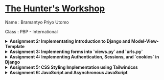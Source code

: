 # <a href="bramantyo-priyo-tugas.pbp.cs.ui.ac.id">The Hunter's Workshop</a>

Name : Bramantyo Priyo Utomo

Class : PBP - International

<details>
<summary><Strong>Assignment 2: Implementating Introduction to Django and Model-View-Template</strong></summary>

1. The first thing I did on the project is to initialize git inside of the Project Folder Which I named `Inventory-management-app`.

2. The second step is to configure my GitHub username and email by using the `git config user.name` and `git config user.email` to the Project Folder.

3. The third step I did is create a `.gitignore` file and a placeholder `README.md` file.

4. Then finally on the fourth step, I installed the Django `main` app in the project folder using a Python virtual environment, because I am using a mac, the way I activated the Python virtual environment is by using the `python -m venv env` command and activate it using `source env/bin/activate` in the terminal.

5. On the fifth step, I implemented and integrated the basic model view template for the website, where I filled the `models.py`, `views.py`, and also the template `html` file.

6. The sixth step is configuring the URL routing for main, where I filled in the `urls.py` file inside the main and in the project folder.

7. The seventh step is filling in the file to create a placeholder test file.

8. The eighth step is adding, committing, and pushing all the files from my local project folder into my GitHub repository. This was where I made the mistake of pushing the wrong directory into my repo, I mistakenly navigated into the `Django project folder` instead of the `outside project` folder which I then quickly discovered that I can just move the files of the into the outside `project folder` which reverted my mistake.

9. After realizing that I have `git push`-ed the placeholder project, I quickly filled in the correct model in the `models.py` files where I put all of the attributes for the `weapons` class for The Hunter's Workshop.

10. And that concludes the Implementations. The app should be deployed shortly after I have finished typing this `README.md`, which I have linked the url at the top of this file.

11. A little update, there have been some drama surrounding the `Adaptable.io` site for deployment, which I have been banned from using. Thus the deployment of this repo has been postponed.

## Django MVT Diagram

```mermaid
  graph TD
    subgraph Client
        A[Browser]
    end

    subgraph Django Framework
        B[urls.py] --> |URL Mapping|C[views.py]
        C --> D[models.py]
        C --> E[HTML Template]
    end

    subgraph Database
        F[Database Table]
    end

    A -->|HTTP Request| B
    D -->|Read or Write Data| C
    D -->|Data Access| F
    F --> D
    E --> |Render Template|C
    C --> |HTML Response| A
```

## Virtual Environment

Virtual Environment is a tool that helps to keep dependencies required by different projects separate by creating isolated python virtual environments for them. This is one of the most important tools that most of the Python developers use.

The way I used Virtual Enviroment in this project is by creating a virtual environment inside of the project folder, which I named `env`. I then activated the virtual environment by `python -m venv env` and activate it using `source env/bin/activate` inside the terminal and installed the Django app inside of it. This way, the Django app is only installed inside of the virtual environment and not on my local machine.

Virtual Environments also make it easier to collaborate with other developers. Other developers can easily install the dependencies used by the project without interfering with other projects or their dependencies.

## MVC, MVT, and MVVM

`MVC` or Model View Controller is a software design pattern that is used to develop web applications. The `MVC` pattern separates an application into three main components: the Model, the View, and the Controller.

`MVT` on the other hand is a software design pattern that is a variation of the `MVC` pattern used for developing web applications. The `MVT` pattern separates an application into three main components: the Model, the View, and the Template.

And finally, `MVVM` is a software design pattern that is a variation of the `MVC` pattern used for developing web applications. The `MVVM` pattern separates an application into three main components: the Model, the View, and the View Model.

</details>
<details>

<summary><Strong>Assignment 3: Implementing forms into `views.py` and `urls.py`</strong></summary>

12. To implement a form input to add a model object, I created a new file inside the `main` folder named `forms.py` as such:

```python
from django.forms import ModelForm
from main.models import Weapons


class WeaponForm(ModelForm):
    class Meta:
        model = Weapons
        fields = [
            "name",
            "type",
            "attack_rating",
            "amount",
            "description",
        ]
```

13. And in the `views.py` file inside the `main` folder, I imported the `WeaponForm` class from the `forms.py`.

14. Then I added the `weapons: weapon` to the show_main function so that the form could be displayed inside the main.

15. In the `urls.py` file, I also imported the `create_weapon.html` so that the form is shown properly.

16. I also added the following block of code to `urlpatterns`.

```python
path('create-weapon', create_weapon, name='create_weapon'),
```

17. Remember the `create_weapon.html` file, it looks something like this:

```html
{% extends 'base.html' %} {% block content %}
<h1>Add New Weapon</h1>

<form method="POST">
  {% csrf_token %}
  <table>
    {{ form.as_table }}
    <tr>
      <td></td>
      <td>
        <input type="submit" value="Add Product" />
      </td>
    </tr>
  </table>
</form>

{% endblock %}
```

18. I also updated the `main.html` file so that the form and the table is displayed in main.

```html
<table>
  <tr>
    <th>Name</th>
    <th>Type</th>
    <th>Attack Rating</th>
    <th>Amount</th>
    <th>Description</th>
    <th>Date Added</th>
  </tr>

  {% for weapon in weapons %}
  <tr>
    <td>{{weapon.name}}</td>
    <td>{{weapon.type}}</td>
    <td>{{weapon.attack_rating}}</td>
    <td>{{weapon.amount}}</td>
    <td>{{weapon.description}}</td>
    <td>{{weapon.date_added}}</td>
  </tr>
  {% endfor %}
</table>

<br />

<a href="{% url 'main:create_weapon' %}">
  <button>Add New Weapon</button>
</a>
{% endblock content %}
```

19. I also added a counter to `main` by updating the `show_main` function as such:

```python
def show_main(request):
    weapons = Weapons.objects.all()
    counter = Weapons.objects.count()
    context = {
        "name": "Bramantyo",
        "class": "PBP International",
        "weapons": weapons,
        "counter": counter,
    }

    return render(request, "main.html", context)
```

20. I also added 5 new views in `views.py` file so that the objects could be viewed in `HTML`, `XML`, `JSON`, `XML by ID`, and `JSON by ID` formats. as such:

```python
def show_xml(request):
    data = Weapons.objects.all()
    return HttpResponse(
        serializers.serialize("xml", data), content_type="application/xml"
    )


def show_json(request):
    data = Weapons.objects.all()
    return HttpResponse(
        serializers.serialize("json", data), content_type="application/json"
    )


def show_xml_by_id(request, id):
    data = Weapons.objects.filter(pk=id)
    return HttpResponse(
        serializers.serialize("xml", data), content_type="application/xml"
    )


def show_json_by_id(request, id):
    data = Weapons.objects.filter(pk=id)
    return HttpResponse(
        serializers.serialize("json", data), content_type="application/json"
    )
```

21. In order for the functions to be able to run properly, I added the following to the `urls.py` `urlspattern` as such:

```python
    path("xml/", show_xml, name="show_xml"),
    path("json/", show_json, name="show_json"),
    path("xml/<int:id>/", show_xml_by_id, name="show_xml_by_id"),
    path("json/<int:id>/", show_json_by_id, name="show_json_by_id"),
```

## Difference between POST form and GET form in Django

In Django, both `POST` and `GET` are `HTTP` methods used to request and send data to a web server. When working with forms in Django, the choice between using `POST` and `GET` has significant implications for how the data is transmitted and processed.

1. `GET`:
   Data is appended to the URL as query parameters.
   Visible in the URL.
   Less secure for sensitive information.
   Suitable for read-only operations and bookmarkable URLs.
   May be cached by browsers.
   Idempotent (should not change server state).
2. `POST`:
   Data is sent in the request body.
   Not visible in the URL.
   More secure for sensitive information.
   Suitable for actions that modify server data.
   Not typically cached by browsers.
   Not idempotent (can change server state).

## Main differences between XML, JSON, and HTML in data delivery

`XML`, `JSON`, and `HTML` are three different data formats used for various purposes, including data delivery.

1. **`XML` (Extensible Markup Language):**

Purpose: Versatile markup language for structuring and describing data.
Syntax: Uses tags enclosed in angle brackets, requiring opening and closing tags.
Human-Readability: Human-readable but can be verbose.
Data Types: No native data types; must be defined within the document structure.
Usage: Commonly used for data interchange, configuration files, and document storage.
Extensibility: Highly extensible, allowing custom tags and
structures.

2. **`JSON` (JavaScript Object Notation):**

Purpose: Lightweight data interchange format for easy data exchange.
Syntax: Simple and concise, using key-value pairs with support for nested structures.
Human-Readability: Highly human-readable and preferred for configuration files and APIs.
Data Types: Supports strings, numbers, booleans, arrays, and objects.
Usage: Widely used in web development, APIs, and web services.
Extensibility: Less extensible, follows a predefined key-value pair structure.

3. **`HTML` (Hypertext Markup Language):**

Purpose: Primarily used for structuring and rendering web content.
Syntax: Defines content structure with predefined tags for headings, paragraphs, lists, etc.
Human-Readability: Designed for human consumption, focused on content presentation.
Data Types: Primarily deals with text and multimedia content.
Usage: Exclusively for web content presentation and rendering in web browsers.
Extensibility: Not designed for extensibility, has a fixed set of tags and elements.

## Why is JSON often used in data exchange between modern web apps?

`JSON`'s simplicity, efficiency, compatibility, and versatility make it a go-to choice for data exchange in modern web applications. Its ease of use and broad support across different technologies have contributed to its widespread adoption in the web development ecosystem.

## This is what happens when we access the URLs using Postman

<img width="1512" alt="Screenshot 2023-09-20 at 09 51 43" src="https://github.com/brmntyprytm/The-Hunters-Workshop/assets/126330045/0d78c509-676d-4fb2-84ee-caea2142e59c">

<img width="1512" alt="Screenshot 2023-09-20 at 09 51 14" src="https://github.com/brmntyprytm/The-Hunters-Workshop/assets/126330045/0b68ce64-3d96-4c91-a2be-24b17f9e7b66">

<img width="1512" alt="Screenshot 2023-09-20 at 10 04 17" src="https://github.com/brmntyprytm/The-Hunters-Workshop/assets/126330045/53284a01-e0e3-4074-8ce0-aaa2d44098a4">

<img width="1512" alt="Screenshot 2023-09-20 at 10 04 45" src="https://github.com/brmntyprytm/The-Hunters-Workshop/assets/126330045/94687ec5-7466-4c80-95ea-c6a3a770f351">

<img width="1512" alt="Screenshot 2023-09-20 at 10 04 35" src="https://github.com/brmntyprytm/The-Hunters-Workshop/assets/126330045/bedb9f1c-e9a3-4541-89bb-70aeb7048f20">

</details>
<details>
<summary><Strong>Assignment 4: Implementing Authentication, Sessions, and `cookies` in Django</strong></summary>

22. The first thing I did was to implement the registration form and functionality in the `views.py` file as such:

```python
from django.shortcuts import redirect
from django.contrib.auth.forms import UserCreationForm
from django.contrib import messages

def register(request):
    form = UserCreationForm()

    if request.method == "POST":
        form = UserCreationForm(request.POST)
        if form.is_valid():
            form.save()
            messages.success(request, "Your account has been successfully created!")
            return redirect("main:login")
    context = {"form": form}
    return render(request, "register.html", context)
```

23. Then I created a new HTML file named `register.html` inside the `templates` folder as such:

```html
{% extends 'base.html' %} {% block meta %}
<title>Register</title>
{% endblock meta %} {% block content %}

<div class="login">
  <h1>Register</h1>

  <form method="POST">
    {% csrf_token %}
    <table>
      {{ form.as_table }}
      <tr>
        <td></td>
        <td><input type="submit" name="submit" value="Daftar" /></td>
      </tr>
    </table>
  </form>

  {% if messages %}
  <ul>
    {% for message in messages %}
    <li>{{ message }}</li>
    {% endfor %}
  </ul>
  {% endif %}
</div>

{% endblock content %}
```

24. I also added the following to the `urls.py` file so that the `register` function could be accessed properly:

```python
    path("register/", register, name="register"),
```

25. Then I added the login function inside `views.py` as such:

```python
from django.contrib.auth import authenticate, login

def login_user(request):
    if request.method == "POST":
        username = request.POST.get("username")
        password = request.POST.get("password")
        user = authenticate(request, username=username, password=password)
        if user is not None:
            login(request, user)
            response = HttpResponseRedirect(reverse("main:show_main"))
            response.set_cookie("last_login", str(datetime.datetime.now()))
            return response
        else:
            messages.info(
                request, "Sorry, incorrect username or password. Please try again."
            )
    context = {}
    return render(request, "login.html", context)
```

26. I also created a new HTML file called `login.html` inside the main app as such:

```html
{% extends 'base.html' %} {% block meta %}
<title>Login</title>
{% endblock meta %} {% block content %}

<div class="login">
  <h1>Login</h1>

  <form method="POST" action="">
    {% csrf_token %}
    <table>
      <tr>
        <td>Username:</td>
        <td>
          <input
            type="text"
            name="username"
            placeholder="Username"
            class="form-control"
          />
        </td>
      </tr>

      <tr>
        <td>Password:</td>
        <td>
          <input
            type="password"
            name="password"
            placeholder="Password"
            class="form-control"
          />
        </td>
      </tr>

      <tr>
        <td></td>
        <td><input class="btn login_btn" type="submit" value="Login" /></td>
      </tr>
    </table>
  </form>

  {% if messages %}
  <ul>
    {% for message in messages %}
    <li>{{ message }}</li>
    {% endfor %}
  </ul>
  {% endif %} Don't have an account yet?
  <a href="{% url 'main:register' %}">Register Now</a>
</div>

{% endblock content %}
```

27. Inside the `urls.py` I added a new path to `urlpatterns` as such:

```python
    path("login/", login_user, name="login"),
```

28. Then I added a logout function to `views.py` as such:

```python
from django.contrib.auth import logout

def logout_user(request):
    logout(request)
    return redirect('main:login')
```

29. Inside the `main.html`, I added a new button to the page as such:

```html
<a href="{% url 'main:logout' %}">
  <button>Logout</button>
</a>
```

30. I also added a new url to `urls.py` as such:

```python
from main.views import logout_user

path('logout/', logout_user, name='logout'),
```

31. I also restricted the access to the `main` page by adding the `@login_required` decorator to the `show_main` function as such:

```python
from django.contrib.auth.decorators import login_required

@login_required(login_url='/login')
def show_main(request):
```

32. I will also explore the use of `cookies` by adding a "last login" feature to the `login` function inside `views.py` as such:

```python
import datetime
from django.http import HttpResponseRedirect
from django.urls import reverse

if user is not None:
    login(request, user)
    response = HttpResponseRedirect(reverse("main:show_main"))
    response.set_cookie('last_login', str(datetime.datetime.now()))
    return response
```

33. Inside the `show_main` function in `views.py` I also added a last login as such:

```python
@login_required(login_url="/login")
def show_main(request):
    weapons = Weapons.objects.filter(user=request.user)
    counter = weapons.count()
    context = {
        "name": request.user.username,
        "class": "PBP International",
        "weapons": weapons,
        "counter": counter,
        "last_login": request.COOKIES["last_login"]
        if "last_login" in request.COOKIES.keys()
        else "",
    }

    return render(request, "main.html", context)
```

34. I also modified the `logout_user` function as such:

```python
def logout_user(request):
    logout(request)
    response = HttpResponseRedirect(reverse('main:login'))
    response.delete_cookie('last_login')
    return response
```

35. Inside the `main.html` file, I addded the last login session which displays the last login time as such:

```html
<h5>Last login session: {{ last_login }}</h5>
```

36. To connect the `Weapons` model to `user` model, I need to link the object to the `user` who created it, I implemented it as such:

```python
from django.contrib.auth.models import User

class Weapons(models.Model):
    user = models.ForeignKey(User, on_delete=models.CASCADE)
```

37. Inside the `create_weapon` function in `views.py`, I also modified the code as follows:

```python
def create_weapon(request):
    form = WeaponForm(request.POST or None)

    if form.is_valid() and request.method == "POST":
        weapon = form.save(commit=False)
        weapon.user = request.user
        weapon.save()
        return HttpResponseRedirect(reverse("main:show_main"))

    context = {"form": form}
    return render(request, "create_weapon.html", context)
```

38. I also modified the `show_main` function as such, this makes sure that the objects that users created are shown in the main page and counts the correct number of weapons that the user has created:

```python
@login_required(login_url="/login")
def show_main(request):
    weapons = Weapons.objects.filter(user=request.user)
    counter = weapons.count()
```

## `UserCreationForm` in Django

`UserCreationForm` is a built-in Django form that provides a simple way to create a new user account. It is a subclass of `django.contrib.auth.forms.UserCreationForm` and provides a set of fields for the user to enter their username, email, and password.

Advantages:

1. `UserCreationForm` is easy to use and requires minimal setup.
2. It provides built-in validation for the username, email, and password fields.
3. It automatically hashes the password before storing it in the database.
4. It can be customized to include additional fields or validation.

Disadvantages:

1. `UserCreationForm` provides a limited set of fields and may not be suitable for all use cases.
2. It does not provide any additional features such as email verification or two-factor authentication.
3. It may not be suitable for applications that require more complex user registration workflows.

Overall, `UserCreationForm` is a useful tool for quickly creating a simple user registration form in Django. However, for more complex applications, it may be necessary to create a custom registration form that includes additional fields and features.

## Differences Betweeen Authentication and Authorization

Authentication is the process of verifying the identity of a user. In Django, authentication is the process of verifying that a user is who they claim to be. This is typically done by asking the user to provide a username and password, and then checking those credentials against a database of users. Django provides built-in authentication views and forms that make it easy to add authentication to your application.

Authorization, on the other hand, is the process of determining what a user is allowed to do. In Django, authorization is the process of determining whether a user has permission to perform a specific action, such as accessing a particular page or editing a particular object. Django provides a built-in permission system that allows you to define permissions for your models and views.

Authentication and authorization are both important for web application security. Authentication verifies the identity of a user, while authorization determines what a user is allowed to do. Django provides built-in tools for both authentication and authorization, making it easy to add these features to your application.

## `cookies` in Websites

`Cookies` are small text files that are stored on a user's computer by a website. They are used to store information about the user's preferences, login status, and other data that can be used to personalize the user's experience on the website.

In Django, cookies are used to manage user session data. When a user logs in to a Django application, a session is created for that user. The session data is stored on the server, but a unique session ID is also stored in a cookie on the user's computer. This allows the server to identify the user and retrieve their session data when they make subsequent requests to the application.

By default, Django uses a secure, cryptographically signed cookie to store the session ID. This helps to prevent tampering and ensures that the session data is only accessible to the server.

## Security of `Cookies`

`cookies` can be secure to use if they are implemented correctly. However, there are potential risks that you should be aware of when using `cookies` in your web application.

One potential risk is that `cookies` can be intercepted or tampered with by attackers. If a cookie is intercepted, an attacker could use it to impersonate the user and gain access to their account. To mitigate this risk, it is important to use secure, encrypted `cookies` that cannot be easily tampered with.

`cookies` can also be vulnerable to cross-site scripting (XSS) attacks. If an attacker is able to inject malicious code into a website, they could use it to steal `cookies` or other sensitive information from users. To mitigate this risk, it is important to use secure coding practices and to sanitize all user input to prevent XSS attacks.

</details>

<details>
<summary><strong>Assignment 5: CSS Styling Implementation using Tailwindcss</strong></summary>

39. The first thing I did was to install `tailwindcss` using CDN installation method. I added the following to the `base.html` file:

```html
<script src="https://cdn.tailwindcss.com"></script>
```

40. Main HTML Page Summary

This code defines the structure of the main page for "The Hunter's Workshop" web application. It extends a base.html template and customizes the content for the main page.

**Navigation Bar**

The navigation bar includes the website's logo and a "Logout" button.

```html
<nav
  class="bg-white dark:bg-gray-900 fixed w-full z-20 top-0 left-0 border-b border-gray-200 dark:border-gray-600"
>
  <!-- Logo and navigation links -->
</nav>
```

41. User Information

Displays a greeting message for the user, showing their name and class

```html
<p class="text-gray-500 whitespace-nowrap dark:text-gray-400">
  Welcome, {{ name }}! from {{ class }}
</p>
```

42. Weapons Table

A table displaying the user's weapons with options to interact with each weapon (add, drop, purge, edit). The table is generated dynamically based on the user's weapons.

```html
<table
  class="w-full text-sm text-center text-gray-500 dark:text-gray-400 border-separate border border-gray-900 mx-auto"
>
  <!-- Table headers and weapon data -->
</table>
```

43. Action Buttons

Buttons for adding, dropping, purging, and editing weapons are provided within the table.

```html
<button type="button" class="focus:outline-none ...">Add</button>
<button type="button" class="focus:outline-none ...">Drop</button>
<button type="button" class="focus:outline-none ...">Purge</button>
<button type="button" class="focus:outline-none ...">Edit</button>
```

44. Informational Messages

Messages at the bottom of the page provide additional information:

1. A disclaimer about the website's affiliation.
2. The last login session timestamp.

```html
<h5 class="text-gray-500 whitespace-nowrap dark:text-gray-400">
  This website is not affiliated with Bloodborne or FromSoftware.
</h5>
<h5 class="text-gray-500 whitespace-nowrap dark:text-gray-400">
  Last login session: {{ last_login }}
</h5>
```

45. Add New Weapon Button

A button to add a new weapon to the user's collection is displayed at the top of the table.

```html
<a href="{% url 'main:create_weapon' %}">
  <button type="button" class="focus:outline-none ...">Add New Weapon</button>
</a>
```

46. Login Page Summary

This code defines the structure of the login page for the "The Hunter's Workshop" web application. It extends a base.html template and customizes the content for the login page.

**Page Title**

Sets the page title to "Login" in the meta block.

```html
{% block meta %}
<title>Login</title>
{% endblock meta %}
```

47. Form Section

Displays a login form with input fields for username and password.

```html
<form class="space-y-6" method="POST" action="">
  {% csrf_token %}
  <div>
    <h5 class="text-xl pb-2 font-medium text-gray-900 dark:text-white">
      Username:
    </h5>
    <input
      type="text"
      name="username"
      placeholder="Username"
      class="form-control ..."
    />
  </div>
  <div>
    <h5 class="text-xl pb-2 font-medium text-gray-900 dark:text-white">
      Password:
    </h5>
    <input
      type="password"
      name="password"
      placeholder="Password"
      class="form-control ..."
    />
  </div>
  <div class="text-center">
    <button type="button" class="focus:outline-none ...">
      <input class="btn login_btn" type="submit" value="Login" />
    </button>
  </div>
</form>
```

48. Error Messages

Displays error messages if there are any. Error messages are represented as list items and include an exclamation icon.

```html
<div class="flex flex-col text-base pt-4 font-medium text-gray-500">
  <div class="text-center">
    {% if messages %}
    <ul>
      {% for message in messages %}
      <li class="inline-flex items-center">
        <svg
          xmlns="http://www.w3.org/2000/svg"
          width="16"
          height="16"
          fill="currentColor"
          class="bi bi-exclamation-triangle-fill mr-2"
          viewBox="0 0 16 16"
        >
          <path ... /></svg
        ><span>{{ message }}</span>
      </li>
      {% endfor %}
    </ul>
    {% endif %}
  </div>
</div>
```

49. Registration Link

Provides a link to the registration page for users who do not have an account.

```html
Don't have an account yet?
<a
  href="{% url 'main:register' %}"
  class="text-blue-700 hover:underline dark:text-blue-500"
>
  Register now!
</a>
```

50. Registration Form

Displays a registration form with input fields for username, password, and password confirmation.

```html
<form class="space-y-6" method="POST" action="">
  {% csrf_token %}
  <div class="text-xl pb-2 font-medium text-gray-900 dark:text-white">
    <div class="mb-4">
      <label for="{{ form.username.id_for_label }}" class="block mb-2"
        >Username:</label
      >
      <input
        type="text"
        name="{{ form.username.name }}"
        placeholder="Username"
        class="form-control ..."
        value="{{ form.username.value|default:'' }}"
        required
      />
    </div>
    <div class="mb-4">
      <label for="{{ form.password1.id_for_label }}" class="block mb-2"
        >Password:</label
      >
      <input
        type="password"
        name="{{ form.password1.name }}"
        placeholder="Password"
        class="form-control ..."
        required
      />
    </div>
    <div class="mb-4">
      <label for="{{ form.password2.id_for_label }}" class="block mb-2"
        >Confirm Password:</label
      >
      <input
        type="password"
        name="{{ form.password2.name }}"
        placeholder="Confirm Password"
        class="form-control ..."
        required
      />
    </div>
  </div>
  <div class="text-center">
    <button type="button" class="focus:outline-none ...">
      <input type="submit" name="submit" value="Register" />
    </button>
  </div>
</form>
```

51. Error Messages

Displays error messages if there are any. Error messages are represented as list items.

```html
{% if messages %}
<ul>
  {% for message in messages %}
  <li>{{ message }}</li>
  {% endfor %}
</ul>
{% endif %}
```

52. Login Link

Provides a link to the login page for users who already have an account.

```html
Already Have an Account?
<a
  href="{% url 'main:login' %}"
  class="text-blue-700 hover:underline dark:text-blue-500"
>
  Login Now!
</a>
```

53. Add New Weapon Page and Edit Page

This code defines the structure of the "Add New Weapon" page for the "The Hunter's Workshop" web application. It extends a base.html template and customizes the content for adding a new weapon.

**Page Content**

Displays a form for adding a new weapon with input fields for name, type, attack rating, amount, and description.

```html
<div class="w-screen flex flex-col items-center justify-center">
  <div
    class="bg-white border border-gray-200 rounded-lg shadow sm:p-6 md:p-8 dark:bg-gray-800 dark:border-gray-700"
    style="width: 50%;"
  >
    <h1 class="text-xl text-center font-medium text-gray-900 dark:text-white">
      Add New Weapon!
    </h1>
    <form class="space-y-6" method="POST" action="">
      {% csrf_token %}
      <div class="text-xl pb-2 font-medium text-gray-900 dark:text-white">
        <div class="mb-4">
          <!-- Name input -->
        </div>
        <div class="mb-4">
          <!-- Type input -->
        </div>
        <div class="mb-4">
          <!-- Attack Rating input -->
        </div>
        <div class="mb-4">
          <!-- Amount input -->
        </div>
        <div class="mb-4">
          <!-- Description input (textarea) -->
        </div>
        <div class="text-center">
          <button type="button" class="focus:outline-none ...">
            <input type="submit" value="Add" />
          </button>
        </div>
      </div>
    </form>
  </div>
</div>
```

## CSS Selectors

CSS element selectors are used to target HTML elements based on their tag name. They are the simplest and most common type of selector in CSS. Here are some examples of CSS element selectors:

```css
/* Select all <p> elements */
p {
  color: red;
}

/* Select all <a> elements */
a {
  text-decoration: none;
}

/* Select all <h1> elements */
h1 {
  font-size: 2em;
}
```

Element selectors are useful when you want to apply a style to all instances of a particular HTML element. For example, if you want to change the font color of all paragraphs on your website, you can use the p selector to target all `<p>` elements and apply the desired style.

However, element selectors can also be too broad and apply styles to unintended elements. For example, if you use the a selector to remove the underline from all links on your website, it will also remove the underline from any other elements that use the `<a>` tag, such as navigation menus.

In general, it's best to use element selectors sparingly and to combine them with other types of selectors, such as class or ID selectors, to target specific elements more precisely. This can help you avoid unintended styling and make your CSS more maintainable over time.

## HTML5 Tags

HTML5 introduced several new tags that are designed to make it easier to structure web pages and provide more semantic meaning to the content. Here are some of the HTML5 tags that I know:

1. `<header>`: Defines a header section for a document or a section of a document.
2. `<nav>`: Defines a set of navigation links.
3. `<section>`: Defines a section of a document, such as a chapter, a header, a footer, or any other distinct grouping of content.
4. `<article>`: Defines an independent, self-contained piece of content, such as a blog post or a news article.
5. `<aside>`: Defines content that is tangentially related to the main content of the page, such as a sidebar or a callout box.
6. `<footer>`: Defines a footer section for a document or a section of a document.
7. `<main>`: Defines the main content of a document.
8. `<figure>`: Defines a self-contained piece of content, such as an image, a video, or a diagram, that is referenced in the main content of the page.
9. `<figcaption>`: Defines a caption or description for a `<figure>` element.
10. `<time>`: Defines a date or time value.
    These tags can help make your HTML code more semantic and easier to understand, both for humans and for search engines. By using these tags appropriately, you can create more accessible and well-structured web pages.

## Margins and Padding

Margin and padding are both CSS properties that affect the spacing and layout of elements on a web page, but they work in different ways.

Margin is the space between an element and its neighboring elements. It creates space outside of an element's border. Margin can be set to a specific value, such as `margin: 10px;`, or it can be set to different values for each side of an element, such as `margin-top: 10px;` `margin-right: 20px;` `margin-bottom: 10px;` `margin-left: 20px;.`

Padding, on the other hand, is the space between an element's content and its border. It creates space inside of an element's border. Padding can also be set to a specific value, such as padding: 10px;, or it can be set to different values for each side of an element, such as `padding-top: 10px; padding-right: 20px; padding-bottom: 10px; padding-left: 20px;`.

In summary, margin creates space outside of an element's border, while padding creates space inside of an element's border. Understanding the differences between margin and padding is important for creating well-designed and visually appealing web pages.

## Differences between Tailwindcss and Bootstrap

One of the main differences between Tailwind and Bootstrap is their approach to styling. Tailwind provides a set of utility classes that can be used to apply specific styles to elements, while Bootstrap provides pre-designed components that can be customized using CSS classes and styles. This means that Tailwind gives developers more control over the styling of their elements, while Bootstrap provides a more opinionated and consistent design system.

Another difference between the two frameworks is their file size. Tailwind is designed to be lightweight and modular, with a smaller file size than Bootstrap. This can make it a good choice for projects where performance is a priority.

When deciding whether to use Bootstrap or Tailwind, it's important to consider the specific needs of your project. If you need a consistent and opinionated design system with pre-designed components, Bootstrap may be a good choice. If you need more control over the styling of your elements and want a lightweight framework, Tailwind may be a better fit.

</details>
<details>
<summary><strong>Assignment 6: JavaScript and Asynchronous JavaScript</strong></summary>

54. The first thing I did was to create a new function inside `views.py` called `get_products_json` as such:

```python
def get_product_json(request):
    weapons = Weapons.objects.filter(user=request.user)
    return HttpResponse(serializers.serialize("json", weapons))

```

It uses the filter to get all the weapons that the user has created and then returns the data in JSON format.

55. Then I added another function inside `views.py` called `add_product_ajax` which is used to add a new weapon to the database as such with ajax:

```python
@csrf_exempt
def add_product_ajax(request):
    if request.method == "POST":
        name = request.POST.get("name")
        type = request.POST.get("type")
        attack_rating = request.POST.get("attack_rating")
        amount = request.POST.get("amount")
        description = request.POST.get("description")
        user = request.user

        new_product = Weapons(
            name=name,
            type=type,
            attack_rating=attack_rating,
            amount=amount,
            description=description,
            user=user,
        )
        new_product.save()
        return HttpResponse(b"CREATED", status=201)
```

56. I also added the function for the bonus points which is to delete a weapon from the database as such:

```python
@csrf_exempt
def delete_product_ajax(request, id):
    product = Weapons.objects.get(pk=id)
    product.delete()
    return HttpResponse(b"DELETED", status=201)
```

The CSRF exempt is used to exempt the CSRF token from the request. This is because the request is sent from JavaScript and not from a form.

57. Then I routed the `add_product_ajax` and `get_product_json` function to the `urls.py` file as such:

```python
path('get-product/', get_product_json, name='get_product_json'),
path('create-product-ajax/', add_product_ajax, name='add_product_ajax')
path(
        "delete-product-ajax/<int:id>", delete_product_ajax, name="delete_product_ajax"
    ),
```

58. I am also using `fetch()` API to show the table for my products

```javascript
<script>
    async function getProducts() {
      return fetch("{% url 'main:get_product_json' %}").then((res) => res.json())
    }
    async function refreshProducts() {
      const items = await getProducts();
      let htmlString = `
      <div class="relative shadow-md sm:rounded-lg" style="max-width: 82%; margin: 0 auto;">
        <table class="w-full text-sm text-center dark:text-gray-400 border-separate border border-gray-900 mx-auto">
          <thead class="text-xs uppercase dark:bg-gray-700 dark:text-gray-400">
            <tr>
              <th scope="col" class="px-2 py-2">Name</th>
              <th scope="col" class="px-2 py-2">Type</th>
              <th scope="col" class="px-2 py-2">Attack Rating</th>
              <th scope="col" class="px-2 py-2">Amount</th>
              <th scope="col" class="px-2 py-2">Description</th>
              <th scope="col" class="px-2 py-2">Date Added</th>
              <th scope="col" class="px-2 py-2">Delete</th>
            </tr>
          </thead>
      `;
      items.forEach((item, index) => {
        const isLastItem = index === items.length - 1;
        const rowClass = isLastItem
          ? 'bg-gray-700 dark:bg-gray-00 transition-colors duration-200 hover:bg-green-900 dark:hover:bg-green-900'
          : 'bg-white border-b dark:bg-gray-900 dark:border-gray-700 transition-colors duration-200 hover:bg-gray-100 dark:hover:bg-gray-700';
        htmlString += `
        <tr class="${rowClass}">
          <td class="px-6 py-4 font-medium text-gray-900 whitespace-nowrap dark:text-white">${item.fields.name}</td>
          <td class="px-6 py-4">${item.fields.type}</td>
          <td class="px-6 py-4">${item.fields.attack_rating}</td>
          <td class="px-6 py-4">${item.fields.amount}</td>
          <td class="px-6 py-4">${item.fields.description}</td>
          <td class="px-6 py-4">${item.fields.date_added}</td>
          <td class="px-6 py-4">
              <button class="focus:outline-none text-white bg-red-700 hover:bg-red-800 focus:ring-4 focus:ring-red-300 font-medium rounded-lg text-sm px-5 py-2.5 dark:bg-red-600 dark:hover:bg-red-700 dark:focus:ring-red-900" onclick="deleteProduct(${item.pk})">
                  Delete
              </button>
          </td>
        </tr>
      `;
      });
      htmlString += `
          </tbody>
        </table>
      </div>
    `;
      document.getElementById("product_table").innerHTML = htmlString;
    }
```

What this block of code does is that it fetches the data from the database and then displays it in the table. It also has a delete button which calls the `deleteProduct` function.

59. I also added the script to add products using the modal which I called `addProducts()` as such:

```javascript
function addProduct() {
  console.log("click");
  const modal = document.getElementById("tw-modal");
  fetch("{% url 'main:add_product_ajax' %}", {
    method: "POST",
    body: new FormData(document.querySelector("#form")),
  }).then(refreshProducts);

  document.getElementById("form").reset();
  modal.close();
  return false;
}
```

60. I added the script to delete products called `deleteProduct()` as such:

```javascript
function deleteProduct(id) {
  fetch("delete-product-ajax/" + id, {
    method: "POST",
  }).then(refreshProducts);

  document.getElementById("form").reset();
  return false;
}
document.getElementById("button_add").onclick = addProduct;
```

61. This is the modal that I am using to add products:

```html
<div class="pt-5 relative">
  <h5 class="text-center text-gray-600">
    This website is not affiliated with Bloodborne or FromSoftware in any way.
  </h5>
  <h5 class="text-center text-gray-600">
    Last login session: {{ last_login }}
  </h5>
</div>

<input
  type="checkbox"
  id="tw-modal"
  class="peer fixed appearance-none opacity-0"
/>

<label
  for="tw-modal"
  class="fixed top-0 left-0 right-0 bottom-0 z-50 flex items-center justify-center pt-10 bg-gray-900 bg-opacity-50 transition-all duration-200 ease-in-out cursor-pointer invisible peer-checked:pointer-events-auto peer-checked:visible peer-checked:opacity-100"
>
  <label
    class="flex flex-col items-center justify-center bg-white border border-gray-200 rounded-lg shadow p-6 sm:p-8 md:w-96 dark:bg-gray-800 dark:border-gray-700"
  >
    <h1
      class="text-2xl font-bold leading-tight tracking-tight text-gray-900 md:text-3xl dark:text-white pb-4 pt-4 pl-4 pr-4"
    >
      Add New Product
    </h1>
    <form id="form" onsubmit="return false" class="px-4">
      {% csrf_token %}
      <div class="mb-3">
        <label
          for="name"
          class="block mb-2 text-lg font-medium text-gray-900 dark:text-white"
          >Name:</label
        >
        <input
          type="text"
          placeholder="Name"
          class="form-control bg-gray-50 border border-gray-300 text-gray-900 text-sm rounded-lg focus:ring-blue-500 focus:border-blue-500 block w-full p-2.5 dark:bg-gray-600 dark:border-gray-500 dark:placeholder-gray-400 dark:text-white"
          id="name"
          name="name"
        />
      </div>
      <div class="mb-3">
        <label
          for="type"
          class="block mb-2 text-lg font-medium text-gray-900 dark:text-white"
          >Type:</label
        >
        <input
          type="text"
          placeholder="Type"
          cols="50"
          class="form-control bg-gray-50 border border-gray-300 text-gray-900 text-sm rounded-lg focus:ring-blue-500 focus:border-blue-500 block w-full p-2.5 dark:bg-gray-600 dark:border-gray-500 dark:placeholder-gray-400 dark:text-white"
          id="type"
          name="type"
        />
      </div>
      <div class="mb-3">
        <label
          for="attack_rating"
          class="block mb-2 text-lg font-medium text-gray-900 dark:text-white"
          >Attack Rating:</label
        >
        <input
          type="number"
          placeholder="Attack Rating"
          cols="50"
          class="form-control bg-gray-50 border border-gray-300 text-gray-900 text-sm rounded-lg focus:ring-blue-500 focus:border-blue-500 block w-full p-2.5 dark:bg-gray-600 dark:border-gray-500 dark:placeholder-gray-400 dark:text-white"
          id="attack_rating"
          name="attack_rating"
        />
      </div>
      <div class="mb-3">
        <label
          for="amount"
          class="block mb-2 text-lg font-medium text-gray-900 dark:text-white"
          >Amount:</label
        >
        <input
          type="number"
          placeholder="Amount"
          cols="50"
          class="form-control bg-gray-50 border border-gray-300 text-gray-900 text-sm rounded-lg focus:ring-blue-500 focus:border-blue-500 block w-full p-2.5 dark:bg-gray-600 dark:border-gray-500 dark:placeholder-gray-400 dark:text-white"
          id="amount"
          name="amount"
        />
      </div>
      <div class="mb-3">
        <label
          for="description"
          class="block mb-2 text-lg font-medium text-gray-900 dark:text-white"
          >Description:</label
        >
        <textarea
          placeholder="Description"
          cols="50"
          rows="5"
          class="form-control bg-gray-50 border border-gray-300 text-gray-900 text-sm rounded-lg focus:ring-blue-500 focus:border-blue-500 block w-full p-2.5 dark:bg-gray-600 dark:border-gray-500 dark:placeholder-gray-400 dark:text-white"
          id="description"
          name="description"
        ></textarea>
      </div>
    </form>
    <div class="pt-4">
      <label
        for="tw-modal"
        type="button"
        class="cursor-pointer focus:outline-none text-white bg-green-700 hover:bg-green-800 focus:ring-4 focus:ring-redgreen-300 font-medium rounded-lg text-sm px-5 py-2.5 ml-2 dark:bg-green-600 dark:hover:bg-green-700 dark:focus:ring-green-800 float-right peer-checked:pointer-events-auto peer-checked:visible peer-checked:opacity-100"
        id="button_add"
        >Add Weapon
      </label>
      <label
        for="tw-modal"
        type="button"
        class="cursor-pointer focus:outline-none text-white bg-red-700 hover:bg-red-800 focus:ring-4 focus:ring-redgreen-300 font-medium rounded-lg text-sm px-5 py-2.5 mr-2 dark:bg-red-600 dark:hover:bg-red-700 dark:focus:ring-red-800 float-right peer-checked:pointer-events-auto peer-checked:visible peer-checked:opacity-100"
        >Close
      </label>
    </div>
  </label>
</label>
```

## The differences between `asynchronous programming` and `synchronous programming`.

Synchronous programming is a programming paradigm where the program executes code in a sequential manner, one line at a time. In synchronous programming, each line of code must complete before the next line of code can execute. This means that if a line of code takes a long time to execute, the entire program will be blocked until that line of code completes. This can lead to performance issues and a poor user experience.

Asynchronous programming, on the other hand, is a programming paradigm where the program executes code in a non-sequential manner. In asynchronous programming, a line of code can start executing, and then the program can move on to the next line of code without waiting for the first line of code to complete. This means that if a line of code takes a long time to execute, the program can continue to execute other lines of code while it waits for the first line of code to complete. This can lead to better performance and a better user experience.

Asynchronous programming is often used in situations where a program needs to perform I/O operations, such as reading from a file or making a network request. These operations can take a long time to complete, and if the program were to wait for them to complete synchronously, it would be blocked and unable to do anything else. Asynchronous programming allows the program to continue executing other lines of code while it waits for the I/O operation to complete.

## Event-driven programming paradigm.

Event-driven programming is a programming paradigm where the program responds to events that occur in the system. These events can be user actions, such as clicking a button or typing a key, or they can be system events, such as a network request completing or a file being saved.

In event-driven programming, the program is structured around event handlers. An event handler is a function that is called when an event occurs. For example, if a user clicks a button, the program will call the event handler for that button's click event.

Event-driven programming is often used in graphical user interfaces (GUIs), where the user interacts with the program by clicking buttons or typing text. It is also used in web applications, where the program responds to events such as a user clicking a link or submitting a form.

## The implementation of `asynchronous programming` in `AJAX`.

In AJAX, asynchronous programming is used to send HTTP requests to a server and receive responses without blocking the main thread of the browser. This allows the user to continue interacting with the web page while the request is being processed.

AJAX stands for Asynchronous JavaScript and XML, and it allows web pages to update content dynamically without requiring a full page reload. AJAX uses the XMLHttpRequest (XHR) object to send and receive data from a server asynchronously.

When an AJAX request is sent, the browser does not wait for the response before continuing to execute other code. Instead, it sends the request and continues executing other code. When the response is received, the browser triggers a callback function that handles the response.

This asynchronous behavior is important for web applications that need to make requests to a server without blocking the user interface. For example, an AJAX request can be used to retrieve data from a server and update a portion of a web page without requiring the user to navigate to a new page.

## Fetch API or JQuery library

Both the Fetch API and jQuery can be used to implement AJAX in web applications. However, there are some differences between the two technologies that may make one more suitable than the other depending on the specific requirements of the project.

The Fetch API is a modern web API that is built into modern web browsers. It provides a simple and flexible way to make HTTP requests and handle responses using JavaScript. The Fetch API is promise-based, which means that it uses Promises to handle asynchronous operations. This makes it easy to write asynchronous code that is easy to read and understand. The Fetch API is also lightweight and does not require any external libraries or dependencies.

jQuery, on the other hand, is a popular JavaScript library that provides a wide range of features and utilities for web development. One of its key features is its AJAX functionality, which provides a simple and consistent way to make HTTP requests and handle responses. jQuery's AJAX functionality is also cross-browser compatible, which means that it works consistently across different web browsers.

</details>
